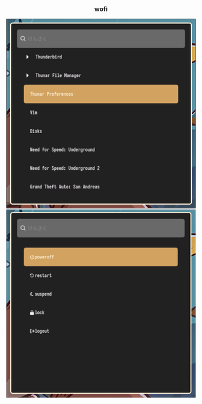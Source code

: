 <h3 align="center">
    wofi
</h3>

<p align="center">
    <img src="img/1.png" alt="preview 1">
    <img src="img/2.png" alt="preview 2">
</p>
